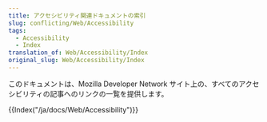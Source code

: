 ```yaml
---
title: アクセシビリティ関連ドキュメントの索引
slug: conflicting/Web/Accessibility
tags:
  - Accessibility
  - Index
translation_of: Web/Accessibility/Index
original_slug: Web/Accessibility/Index
---
```

このドキュメントは、Mozilla Developer Network サイト上の、すべてのアクセシビリティの記事へのリンクの一覧を提供します。

{{Index("/ja/docs/Web/Accessibility")}}
